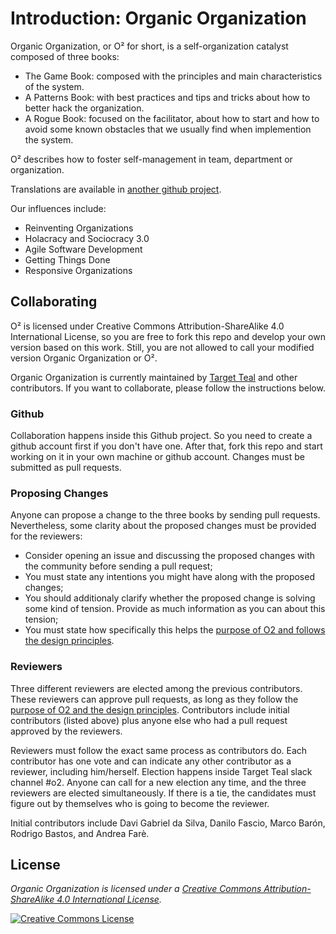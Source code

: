 # Introduction: Organic Organization

Organic Organization, or O² for short, is a self-organization catalyst composed of three books: 
 - The Game Book: composed with the principles and main characteristics of the system.
 - A Patterns Book: with best practices and tips and tricks about how to better hack the organization.
 - A Rogue Book: focused on the facilitator, about how to start and how to avoid some known obstacles that we usually find when implemention the system.

O² describes how to foster self-management in team, department or organization. 

Translations are available in [another github project](https://github.com/targetteal/organic-organization-translations).

Our influences include:
- Reinventing Organizations
- Holacracy and Sociocracy 3.0
- Agile Software Development
- Getting Things Done
- Responsive Organizations

## Collaborating

O² is licensed under Creative Commons Attribution-ShareAlike 4.0 International License, so you are free to fork this repo and develop your own version based on this work. Still, you are not allowed to call your modified version Organic Organization or O².

Organic Organization is currently maintained by [Target Teal](https://targetteal.com/) and other contributors. If you want to collaborate, please follow the instructions below.

### Github

Collaboration happens inside this Github project. So you need to create a github account first if you don't have one. After that, fork this repo and start working on it in your own machine or github account. Changes must be submitted as pull requests.

### Proposing Changes

Anyone can propose a change to the three books by sending pull requests. Nevertheless, some clarity about the proposed changes must be provided for the reviewers:

- Consider opening an issue and discussing the proposed changes with the community before sending a pull request;
- You must state any intentions you might have along with the proposed changes;
- You should additionaly clarify whether the proposed change is solving some kind of tension. Provide as much information as you can about this tension;
- You must state how specifically this helps the [purpose of O2 and follows the design principles](purpose-and-principles.md).	

### Reviewers

Three different reviewers are elected among the previous contributors. These reviewers can approve pull requests, as long as they follow the [purpose of O2 and the design principles](purpose-and-principles.md). Contributors include initial contributors (listed above) plus anyone else who had a pull request approved by the reviewers.

Reviewers must follow the exact same process as contributors do. Each contributor has one vote and can indicate any other contributor as a reviewer, including him/herself. Election happens inside Target Teal slack channel #o2. Anyone can call for a new election any time, and the three reviewers are elected simultaneously. If there is a tie, the candidates must figure out by themselves who is going to become the reviewer. 

Initial contributors include Davi Gabriel da Silva, Danilo Fascio, Marco Barón, Rodrigo Bastos, and Andrea Farè. 

## License

*_Organic Organization is licensed under a <a rel="license" href="http://creativecommons.org/licenses/by-sa/4.0/">Creative Commons Attribution-ShareAlike 4.0 International License</a>._*

<a rel="license" href="http://creativecommons.org/licenses/by-sa/4.0/" target="_blank"><img alt="Creative Commons License" style="border-width:0" src="https://i.creativecommons.org/l/by-sa/4.0/88x31.png" /></a> 
